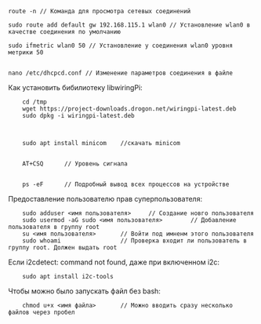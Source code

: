     route -n // Команда для просмотра сетевых соединений
    
    sudo route add default gw 192.168.115.1 wlan0 // Установление wlan0 в качестве соединения по умолчанию

    sudo ifmetric wlan0 50 // Установление у соединения wlan0 уровня метрики 50
    
    
    nano /etc/dhcpcd.conf // Изменение параметров соединения в файле 
    
    
Как установить бибилиотеку libwiringPi:

        cd /tmp 
        wget https://project-downloads.drogon.net/wiringpi-latest.deb
        sudo dpkg -i wiringpi-latest.deb
        
        
        
        sudo apt install minicom    //скачать minicom
        
        
        AT+CSQ      // Уровень сигнала 
        
        
        ps -eF      // Подробный вывод всех процессов на устройстве
        
        
Предоставление пользователю прав суперпользователя:

        sudo adduser <имя пользователя>     // Создание новго пользователя
        sudo usermod -aG sudo <имя пользователя>        // Добавление пользователя в группу root
        su <имя пользователя>       // Войти под имненм этого пользователя
        sudo whoami                 // Проверка входит ли пользователь в группу root. Должен выдать root


Если i2cdetect: command not found, даже при включенном i2c:

        sudo apt install i2c-tools
        
Чтобы можно было запускать файл без bash:

        chmod u+x <имя файла>       // Можно вводить сразу несколько файлов через пробел
